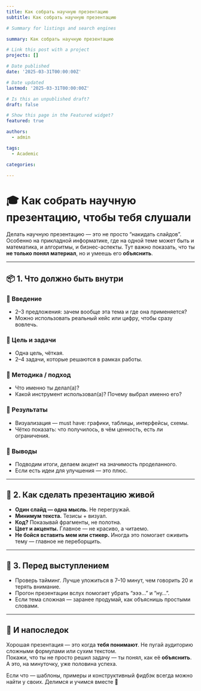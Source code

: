 ```yaml
---
title: Как собрать научную презентацию
subtitle: Как собрать научную презентацию

# Summary for listings and search engines

summary: Как собрать научную презентацию

# Link this post with a project
projects: []

# Date published
date: '2025-03-31T00:00:00Z'

# Date updated
lastmod: '2025-03-31T00:00:00Z'

# Is this an unpublished draft?
draft: false

# Show this page in the Featured widget?
featured: true

authors:
  - admin

tags:
  - Academic

categories:
  
---
```


# 🎓 Как собрать научную презентацию, чтобы тебя слушали

Делать научную презентацию — это не просто “накидать слайдов”. Особенно на прикладной информатике, где на одной теме может быть и математика, и алгоритмы, и бизнес-аспекты. Тут важно показать, что ты **не только понял материал**, но и умеешь его **объяснить**.

---

## 📦 1. Что должно быть внутри

### 🔹 Введение
- 2–3 предложения: зачем вообще эта тема и где она применяется?
- Можно использовать реальный кейс или цифру, чтобы сразу вовлечь.

### 🔹 Цель и задачи
- Одна цель, чёткая.
- 2–4 задачи, которые решаются в рамках работы.

### 🔹 Методика / подход
- Что именно ты делал(а)?
- Какой инструмент использовал(а)? Почему выбрал именно его?

### 🔹 Результаты
- Визуализация — must have: графики, таблицы, интерфейсы, схемы.
- Чётко показать: что получилось, в чём ценность, есть ли ограничения.

### 🔹 Выводы
- Подводим итоги, делаем акцент на значимость проделанного.
- Если есть идеи для улучшения — это плюс.

---

## 🧠 2. Как сделать презентацию живой

- **Один слайд — одна мысль.** Не перегружай.
- **Минимум текста.** Тезисы + визуал.
- **Код?** Показывай фрагменты, не полотна.
- **Цвет и акценты.** Главное — не красиво, а читаемо.
- **Не бойся вставить мем или стикер.** Иногда это помогает оживить тему — главное не переборщить.

---

## 🎤 3. Перед выступлением

- Проверь тайминг. Лучше уложиться в 7–10 минут, чем говорить 20 и терять внимание.
- Прогон презентации вслух помогает убрать “эээ...” и “ну…”.
- Если тема сложная — заранее продумай, как объяснишь простыми словами.

---

## 🧾 И напоследок

Хорошая презентация — это когда **тебя понимают**. Не пугай аудиторию сложными формулами или сухим текстом.  
Покажи, что ты не просто решил задачу — ты понял, как её **объяснить**. А это, на минуточку, уже половина успеха.

Если что — шаблоны, примеры и конструктивный фидбэк всегда можно найти у своих. Делимся и учимся вместе 🔁

